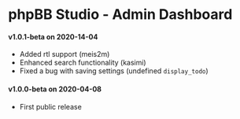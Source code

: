 # phpBB Studio - Admin Dashboard

#### v1.0.1-beta on 2020-14-04
- Added rtl support (meis2m)
- Enhanced search functionality (kasimi)
- Fixed a bug with saving settings (undefined `display_todo`) 

#### v1.0.0-beta on 2020-04-08
- First public release
